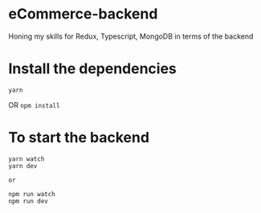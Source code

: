# eCommerce-backend
Honing my skills for Redux, Typescript, MongoDB in terms of the backend


# Install the dependencies

```yarn``` 

OR 
```npm install```

# To start the backend 

``` 
yarn watch 
yarn dev

or 

npm run watch
npm run dev
```
